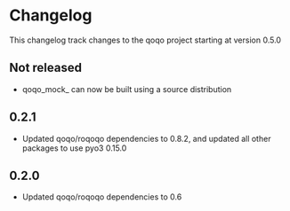 # Changelog

This changelog track changes to the qoqo project starting at version 0.5.0

## Not released

* qoqo_mock_ can now be built using a source distribution

## 0.2.1

* Updated qoqo/roqoqo dependencies to 0.8.2, and updated all other packages to use pyo3 0.15.0
## 0.2.0

* Updated qoqo/roqoqo dependencies to 0.6
